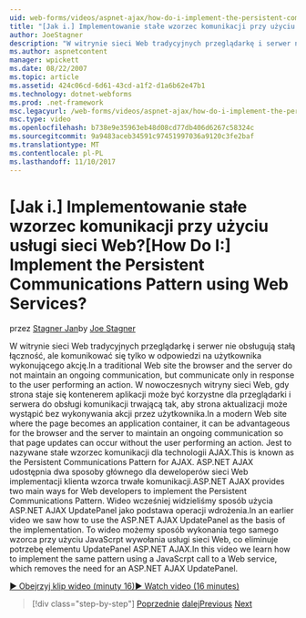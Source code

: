 ```yaml
---
uid: web-forms/videos/aspnet-ajax/how-do-i-implement-the-persistent-communications-pattern-using-web-services
title: "[Jak i.] Implementowanie stałe wzorzec komunikacji przy użyciu usługi sieci Web? | Dokumentacja firmy Microsoft"
author: JoeStagner
description: "W witrynie sieci Web tradycyjnych przeglądarkę i serwer nie obsługują stałą łączność, ale komunikować się tylko w odpowiedzi na jakiejś czynności użytkownika..."
ms.author: aspnetcontent
manager: wpickett
ms.date: 08/22/2007
ms.topic: article
ms.assetid: 424c06cd-6d61-43cd-a1f2-d1a6b62e47b1
ms.technology: dotnet-webforms
ms.prod: .net-framework
msc.legacyurl: /web-forms/videos/aspnet-ajax/how-do-i-implement-the-persistent-communications-pattern-using-web-services
msc.type: video
ms.openlocfilehash: b738e9e35963eb48d08cd77db406d6267c58324c
ms.sourcegitcommit: 9a9483aceb34591c97451997036a9120c3fe2baf
ms.translationtype: MT
ms.contentlocale: pl-PL
ms.lasthandoff: 11/10/2017
---
```

<a name="how-do-i-implement-the-persistent-communications-pattern-using-web-services"></a><span data-ttu-id="e0f02-104">[Jak i.] Implementowanie stałe wzorzec komunikacji przy użyciu usługi sieci Web?</span><span class="sxs-lookup"><span data-stu-id="e0f02-104">[How Do I:] Implement the Persistent Communications Pattern using Web Services?</span></span>
====================
<span data-ttu-id="e0f02-105">przez [Stagner Jan](https://github.com/JoeStagner)</span><span class="sxs-lookup"><span data-stu-id="e0f02-105">by [Joe Stagner](https://github.com/JoeStagner)</span></span>

<span data-ttu-id="e0f02-106">W witrynie sieci Web tradycyjnych przeglądarkę i serwer nie obsługują stałą łączność, ale komunikować się tylko w odpowiedzi na użytkownika wykonującego akcję.</span><span class="sxs-lookup"><span data-stu-id="e0f02-106">In a traditional Web site the browser and the server do not maintain an ongoing communication, but communicate only in response to the user performing an action.</span></span> <span data-ttu-id="e0f02-107">W nowoczesnych witryny sieci Web, gdy strona staje się kontenerem aplikacji może być korzystne dla przeglądarki i serwera do obsługi komunikacji trwającą tak, aby strona aktualizacji może wystąpić bez wykonywania akcji przez użytkownika.</span><span class="sxs-lookup"><span data-stu-id="e0f02-107">In a modern Web site where the page becomes an application container, it can be advantageous for the browser and the server to maintain an ongoing communication so that page updates can occur without the user performing an action.</span></span> <span data-ttu-id="e0f02-108">Jest to nazywane stałe wzorzec komunikacji dla technologii AJAX.</span><span class="sxs-lookup"><span data-stu-id="e0f02-108">This is known as the Persistent Communications Pattern for AJAX.</span></span> <span data-ttu-id="e0f02-109">ASP.NET AJAX udostępnia dwa sposoby głównego dla deweloperów sieci Web implementacji klienta wzorca trwałe komunikacji.</span><span class="sxs-lookup"><span data-stu-id="e0f02-109">ASP.NET AJAX provides two main ways for Web developers to implement the Persistent Communications Pattern.</span></span> <span data-ttu-id="e0f02-110">Wideo wcześniej widzieliśmy sposób użycia ASP.NET AJAX UpdatePanel jako podstawa operacji wdrożenia.</span><span class="sxs-lookup"><span data-stu-id="e0f02-110">In an earlier video we saw how to use the ASP.NET AJAX UpdatePanel as the basis of the implementation.</span></span> <span data-ttu-id="e0f02-111">To wideo możemy sposób wykonania tego samego wzorca przy użyciu JavaScrpt wywołania usługi sieci Web, co eliminuje potrzebę elementu UpdatePanel ASP.NET AJAX.</span><span class="sxs-lookup"><span data-stu-id="e0f02-111">In this video we learn how to implement the same pattern using a JavaScrpt call to a Web service, which removes the need for an ASP.NET AJAX UpdatePanel.</span></span>

[<span data-ttu-id="e0f02-112">&#9654; Obejrzyj klip wideo (minuty 16)</span><span class="sxs-lookup"><span data-stu-id="e0f02-112">&#9654; Watch video (16 minutes)</span></span>](https://channel9.msdn.com/Blogs/ASP-NET-Site-Videos/how-do-i-implement-the-persistent-communications-pattern-using-web-services)

>[!div class="step-by-step"]
<span data-ttu-id="e0f02-113">[Poprzednie](how-do-i-localize-an-aspnet-ajax-application.md)
[dalej](how-do-i-trigger-an-updatepanel-refresh-from-a-dropdownlist-control.md)</span><span class="sxs-lookup"><span data-stu-id="e0f02-113">[Previous](how-do-i-localize-an-aspnet-ajax-application.md)
[Next](how-do-i-trigger-an-updatepanel-refresh-from-a-dropdownlist-control.md)</span></span>
